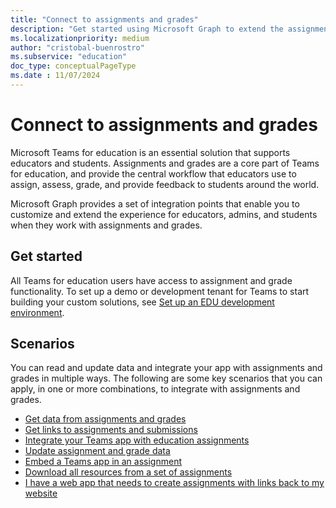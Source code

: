 ```yaml
---
title: "Connect to assignments and grades"
description: "Get started using Microsoft Graph to extend the assignment and grade experience for Teams for education."
ms.localizationpriority: medium
author: "cristobal-buenrostro"
ms.subservice: "education"
doc_type: conceptualPageType
ms.date : 11/07/2024
---
```


# Connect to assignments and grades

Microsoft Teams for education is an essential solution that supports educators and students. Assignments and grades are a core part of Teams for education, and provide the central workflow that educators use to assign, assess, grade, and provide feedback to students around the world.

Microsoft Graph provides a set of integration points that enable you to customize and extend the experience for educators, admins, and students when they work with assignments and grades.

## Get started

All Teams for education users have access to assignment and grade functionality. To set up a demo or development tenant for Teams to start building your custom solutions, see [Set up an EDU development environment](/graph/msgraph-onboarding-overview).

## Scenarios

You can read and update data and integrate your app with assignments and grades in multiple ways. The following are some key scenarios that you can apply, in one or more combinations, to integrate with assignments and grades.

- [Get data from assignments and grades](/graph/connect-to-assignments-and-grades)
- [Get links to assignments and submissions](/graph/get-links-to-assignments-and-submissions)
- [Integrate your Teams app with education assignments](/graph/msgraph-customer-teamsapps)
- [Update assignment and grade data](/graph/update-assignment-and-grade-data)
- [Embed a Teams app in an assignment](/graph/embed-teams-app-in-assignment)
- [Download all resources from a set of assignments](/graph/download-resources-from-assignment)
- [I have a web app that needs to create assignments with links back to my website](/microsoftteams/platform/concepts/build-and-test/share-to-teams-from-web-apps)
